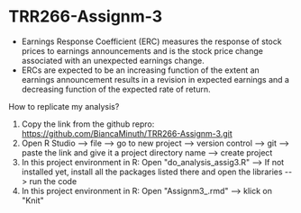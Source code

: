 # TRR266-Assignm-3

- Earnings Response Coefficient (ERC) measures the response of stock prices to earnings announcements and is the stock price change associated with an unexpected earnings change. 
- ERCs are expected to be an increasing function of the extent an earnings announcement results in a revision in expected earnings and a decreasing function of the expected rate of return.

How to replicate my analysis?

1. Copy the link from the github repro: https://github.com/BiancaMinuth/TRR266-Assignm-3.git
2. Open R Studio --> file --> go to new project --> version control --> git --> paste the link and give it a project directory name --> create project
3. In this project environment in R: Open "do_analysis_assig3.R" --> If not installed yet, install all the packages listed there and open the libraries --> run the code
4. In this project environment in R: Open "Assignm3_.rmd" --> klick on "Knit"
